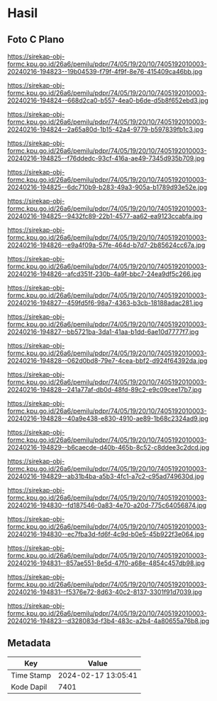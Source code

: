 # Hasil

## Foto C Plano

https://sirekap-obj-formc.kpu.go.id/26a6/pemilu/pdpr/74/05/19/20/10/7405192010003-20240216-194823--19b04539-f79f-4f9f-8e76-415409ca46bb.jpg

https://sirekap-obj-formc.kpu.go.id/26a6/pemilu/pdpr/74/05/19/20/10/7405192010003-20240216-194824--668d2ca0-b557-4ea0-b6de-d5b8f652ebd3.jpg

https://sirekap-obj-formc.kpu.go.id/26a6/pemilu/pdpr/74/05/19/20/10/7405192010003-20240216-194824--2a65a80d-1b15-42a4-9779-b597839fb1c3.jpg

https://sirekap-obj-formc.kpu.go.id/26a6/pemilu/pdpr/74/05/19/20/10/7405192010003-20240216-194825--f76ddedc-93cf-416a-ae49-7345d935b709.jpg

https://sirekap-obj-formc.kpu.go.id/26a6/pemilu/pdpr/74/05/19/20/10/7405192010003-20240216-194825--6dc710b9-b283-49a3-905a-b1789d93e52e.jpg

https://sirekap-obj-formc.kpu.go.id/26a6/pemilu/pdpr/74/05/19/20/10/7405192010003-20240216-194825--9432fc89-22b1-4577-aa62-ea9123ccabfa.jpg

https://sirekap-obj-formc.kpu.go.id/26a6/pemilu/pdpr/74/05/19/20/10/7405192010003-20240216-194826--e9a4f09a-57fe-464d-b7d7-2b85624cc67a.jpg

https://sirekap-obj-formc.kpu.go.id/26a6/pemilu/pdpr/74/05/19/20/10/7405192010003-20240216-194826--afcd351f-230b-4a9f-bbc7-24ea9df5c266.jpg

https://sirekap-obj-formc.kpu.go.id/26a6/pemilu/pdpr/74/05/19/20/10/7405192010003-20240216-194827--459fd5f6-98a7-4363-b3cb-18188adac281.jpg

https://sirekap-obj-formc.kpu.go.id/26a6/pemilu/pdpr/74/05/19/20/10/7405192010003-20240216-194827--bb5721ba-3da1-41aa-b1dd-6ae10d7777f7.jpg

https://sirekap-obj-formc.kpu.go.id/26a6/pemilu/pdpr/74/05/19/20/10/7405192010003-20240216-194828--062d0bd8-79e7-4cea-bbf2-d924f64392da.jpg

https://sirekap-obj-formc.kpu.go.id/26a6/pemilu/pdpr/74/05/19/20/10/7405192010003-20240216-194828--241a77af-db0d-48fd-89c2-e9c09cee17b7.jpg

https://sirekap-obj-formc.kpu.go.id/26a6/pemilu/pdpr/74/05/19/20/10/7405192010003-20240216-194828--40a9e438-e830-4910-ae89-1b68c2324ad9.jpg

https://sirekap-obj-formc.kpu.go.id/26a6/pemilu/pdpr/74/05/19/20/10/7405192010003-20240216-194829--b6caecde-d40b-465b-8c52-c8ddee3c2dcd.jpg

https://sirekap-obj-formc.kpu.go.id/26a6/pemilu/pdpr/74/05/19/20/10/7405192010003-20240216-194829--ab31b4ba-a5b3-4fc1-a7c2-c95ad749630d.jpg

https://sirekap-obj-formc.kpu.go.id/26a6/pemilu/pdpr/74/05/19/20/10/7405192010003-20240216-194830--fd187546-0a83-4e70-a20d-775c64056874.jpg

https://sirekap-obj-formc.kpu.go.id/26a6/pemilu/pdpr/74/05/19/20/10/7405192010003-20240216-194830--ec7fba3d-fd6f-4c9d-b0e5-45b922f3e064.jpg

https://sirekap-obj-formc.kpu.go.id/26a6/pemilu/pdpr/74/05/19/20/10/7405192010003-20240216-194831--857ae551-8e5d-47f0-a68e-4854c457db98.jpg

https://sirekap-obj-formc.kpu.go.id/26a6/pemilu/pdpr/74/05/19/20/10/7405192010003-20240216-194831--f5376e72-8d63-40c2-8137-3301f91d7039.jpg

https://sirekap-obj-formc.kpu.go.id/26a6/pemilu/pdpr/74/05/19/20/10/7405192010003-20240216-194823--d328083d-f3b4-483c-a2b4-4a80655a76b8.jpg


## Metadata

| Key        | Value               |
| ---------- | ------------------- |
| Time Stamp | 2024-02-17 13:05:41 |
| Kode Dapil | 7401                |



